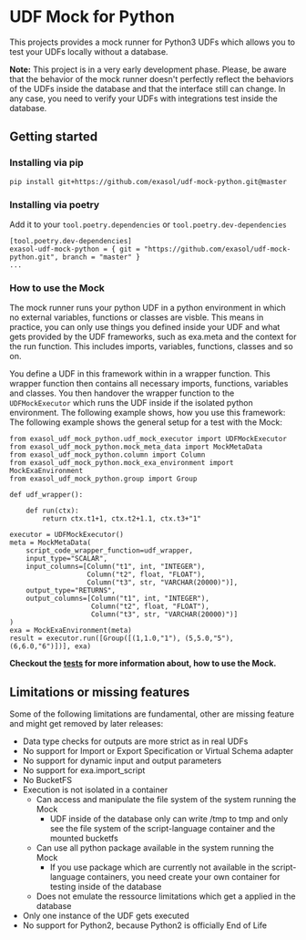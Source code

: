 # UDF Mock for Python

This projects provides a mock runner for Python3 UDFs which allows you
to test your UDFs locally without a database.

**Note:** This project is in a very early development phase.
Please, be aware that the behavior of the mock runner doesn't perfectly
reflect the behaviors of the UDFs inside the database and that the interface still can change.
In any case, you need to verify your UDFs with integrations test inside the database.

## Getting started

### Installing via pip
```
pip install git+https://github.com/exasol/udf-mock-python.git@master
```

### Installing via poetry
Add it to your `tool.poetry.dependencies` or `tool.poetry.dev-dependencies`

```
[tool.poetry.dev-dependencies]
exasol-udf-mock-python = { git = "https://github.com/exasol/udf-mock-python.git", branch = "master" }
...
```

### How to use the Mock

The mock runner runs your python UDF in a python environment in which
no external variables, functions or classes are visble.
This means in practice, you can only use things you defined inside your
UDF and what gets provided by the UDF frameworks,
such as exa.meta and the context for the run function.
This includes imports, variables, functions, classes and so on.

You define a UDF in this framework within in a wrapper function.
This wrapper function then contains all necessary imports, functions,
variables and classes.
You then handover the wrapper function to the `UDFMockExecutor`
which runs the UDF inside if the isolated python environment.
The following example shows, how you use this framework:
The following example shows the general setup for a test with the Mock:

```
from exasol_udf_mock_python.udf_mock_executor import UDFMockExecutor
from exasol_udf_mock_python.mock_meta_data import MockMetaData
from exasol_udf_mock_python.column import Column
from exasol_udf_mock_python.mock_exa_environment import MockExaEnvironment
from exasol_udf_mock_python.group import Group

def udf_wrapper():

    def run(ctx):
        return ctx.t1+1, ctx.t2+1.1, ctx.t3+"1"

executor = UDFMockExecutor()
meta = MockMetaData(
    script_code_wrapper_function=udf_wrapper,
    input_type="SCALAR",
    input_columns=[Column("t1", int, "INTEGER"),
                   Column("t2", float, "FLOAT"),
                   Column("t3", str, "VARCHAR(20000)")],
    output_type="RETURNS",
    output_columns=[Column("t1", int, "INTEGER"),
                    Column("t2", float, "FLOAT"),
                    Column("t3", str, "VARCHAR(20000)")]
)
exa = MockExaEnvironment(meta)
result = executor.run([Group([(1,1.0,"1"), (5,5.0,"5"), (6,6.0,"6")])], exa)
```

**Checkout the [tests](tests) for more information about, how to use the Mock.**

## Limitations or missing features

Some of the following limitations are fundamental, other are missing
feature and might get removed by later releases:

- Data type checks for outputs are more strict as in real UDFs
- No support for Import or Export Specification or Virtual Schema adapter
- No support for dynamic input and output parameters
- No support for exa.import_script
- No BucketFS
- Execution is not isolated in a container
  - Can access and manipulate the file system of the system running the Mock
    - UDF inside of the database only can write /tmp to tmp and
      only see the file system of the script-language container and the mounted bucketfs
  - Can use all python package available in the system running the Mock
    - If you use package which are currently not available in the script-language containers,
      you need create your own container for testing inside of the database
  - Does not emulate the ressource limitations which get a applied in the database
- Only one instance of the UDF gets executed
- No support for Python2, because Python2 is officially End of Life
